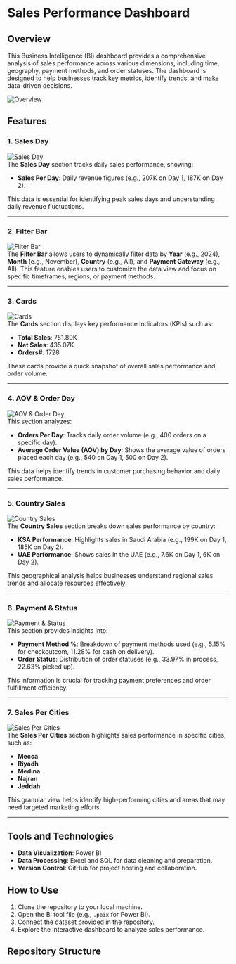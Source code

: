 # Sales Performance Dashboard

## Overview
This Business Intelligence (BI) dashboard provides a comprehensive analysis of sales performance across various dimensions, including time, geography, payment methods, and order statuses. The dashboard is designed to help businesses track key metrics, identify trends, and make data-driven decisions.

![Overview](https://github.com/user-attachments/assets/4d1adfdb-e45f-49e2-af68-0737de2f92cd)

## Features
### 1. Sales Day
![Sales Day](https://github.com/user-attachments/assets/bd29b70d-9409-4708-8949-02548bf3e637)  
The **Sales Day** section tracks daily sales performance, showing:
- **Sales Per Day**: Daily revenue figures (e.g., 207K on Day 1, 187K on Day 2).

This data is essential for identifying peak sales days and understanding daily revenue fluctuations.

---

### 2. Filter Bar
![Filter Bar](https://github.com/user-attachments/assets/c0182374-ebae-44eb-abdd-bac12a47d453)  
The **Filter Bar** allows users to dynamically filter data by **Year** (e.g., 2024), **Month** (e.g., November), **Country** (e.g., All), and **Payment Gateway** (e.g., All). This feature enables users to customize the data view and focus on specific timeframes, regions, or payment methods.

---

### 3. Cards
![Cards](https://github.com/user-attachments/assets/977faed1-b4af-482a-8522-4e341bc415c9)  
The **Cards** section displays key performance indicators (KPIs) such as:
- **Total Sales**: 751.80K
- **Net Sales**: 435.07K
- **Orders#**: 1728

These cards provide a quick snapshot of overall sales performance and order volume.

---

### 4. AOV & Order Day
![AOV & Order Day](https://github.com/user-attachments/assets/4cd978df-735a-46a1-8880-9fba2e016e96)  
This section analyzes:
- **Orders Per Day**: Tracks daily order volume (e.g., 400 orders on a specific day).
- **Average Order Value (AOV) by Day**: Shows the average value of orders placed each day (e.g., 540 on Day 1, 500 on Day 2).

This data helps identify trends in customer purchasing behavior and daily sales performance.

---

### 5. Country Sales
![Country Sales](https://github.com/user-attachments/assets/ce1804bf-7e92-48e3-a1d3-0fbd6858f11e)  
The **Country Sales** section breaks down sales performance by country:
- **KSA Performance**: Highlights sales in Saudi Arabia (e.g., 199K on Day 1, 185K on Day 2).
- **UAE Performance**: Shows sales in the UAE (e.g., 7.6K on Day 1, 6K on Day 2).

This geographical analysis helps businesses understand regional sales trends and allocate resources effectively.

---

### 6. Payment & Status
![Payment & Status](https://github.com/user-attachments/assets/eb61fd61-f96f-4133-abea-95aad71d6735)  
This section provides insights into:
- **Payment Method %**: Breakdown of payment methods used (e.g., 5.15% for checkoutcom, 11.28% for cash on delivery).
- **Order Status**: Distribution of order statuses (e.g., 33.97% in process, 22.63% picked up).

This information is crucial for tracking payment preferences and order fulfillment efficiency.

---

### 7. Sales Per Cities
![Sales Per Cities](https://github.com/user-attachments/assets/f4b2f39e-4b6c-4f62-aef2-129efc1947f8)  
The **Sales Per Cities** section highlights sales performance in specific cities, such as:
- **Mecca**
- **Riyadh**
- **Medina**
- **Najran**
- **Jeddah**

This granular view helps identify high-performing cities and areas that may need targeted marketing efforts.

---

## Tools and Technologies
- **Data Visualization**: Power BI
- **Data Processing**: Excel and SQL for data cleaning and preparation.
- **Version Control**: GitHub for project hosting and collaboration.

## How to Use
1. Clone the repository to your local machine.
2. Open the BI tool file (e.g., `.pbix` for Power BI).
3. Connect the dataset provided in the repository.
4. Explore the interactive dashboard to analyze sales performance.

## Repository Structure